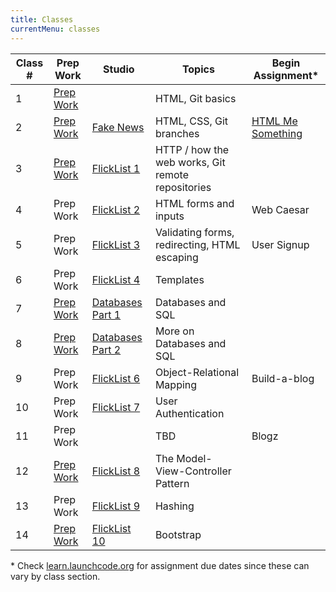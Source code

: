 ```yaml
---
title: Classes
currentMenu: classes
---
```


Class # | Prep Work | Studio | Topics | Begin Assignment\*
-----|-----------|----------|---------|------------------
1 | [Prep Work](../class-prep/1/) | | HTML, Git basics | &nbsp;
2 | [Prep Work](../class-prep/2/) | [Fake News](../studios/fake-news/) | HTML, CSS, Git branches | [HTML Me Something](../assignments/html-me-something/)
3 | [Prep Work](../class-prep/3/) | [FlickList 1](../studios/flicklist/1/) | HTTP / how the web works, Git remote repositories | &nbsp;
4 | Prep Work | [FlickList 2](../studios/flicklist/2/) | HTML forms and inputs | Web Caesar
5 | Prep Work | [FlickList 3](../studios/flicklist/3/) | Validating forms, redirecting, HTML escaping | User Signup
6 | Prep Work | [FlickList 4](../studios/flicklist/4/) | Templates | &nbsp;
7 | [Prep Work](../class-prep/7/) | [Databases Part 1](../studios/databases/1/) | Databases and SQL | &nbsp;
8 | [Prep Work](../class-prep/8/) | [Databases Part 2](../studios/databases/2/) | More on Databases and SQL | &nbsp;
9 | Prep Work | [FlickList 6](../studios/flicklist/6/) | Object-Relational Mapping | Build-a-blog
10 | Prep Work | [FlickList 7](../studios/flicklist/7/) | User Authentication | &nbsp;
11 | Prep Work | | TBD | Blogz
12 | [Prep Work](../class-prep/12/) | [FlickList 8](../studios/flicklist/8/) | The Model-View-Controller Pattern | &nbsp;
13 | Prep Work | [FlickList 9](../studios/flicklist/9/) | Hashing | &nbsp;
14 | [Prep Work](../class-prep/14/) | [FlickList 10](../studios/flicklist/10/)| Bootstrap | &nbsp;

\* Check [learn.launchcode.org](https://learn.launchcode.org) for assignment due dates since these can vary by class section.
